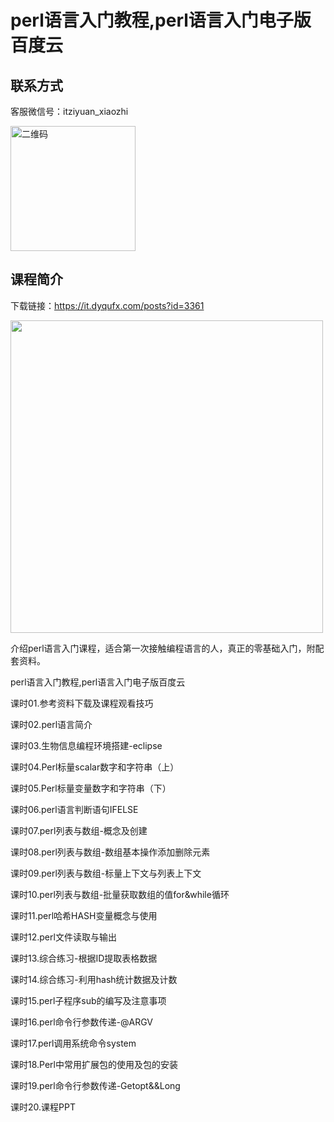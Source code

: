 # perl语言入门教程,perl语言入门电子版百度云

## 联系方式

客服微信号：itziyuan_xiaozhi

<img src="https://ziyuanyun.oss-cn-guangzhou.aliyuncs.com/common/20240614073449/666b82192834a.jpg" width="200" height="200" alt="二维码">

## 课程简介

下载链接：https://it.dyqufx.com/posts?id=3361

<img src="https://ziyuanyun.oss-cn-guangzhou.aliyuncs.com/yun/20240515185133/664493b591f43.jpg" width="500" alt="">

  介绍perl语言入门课程，适合第一次接触编程语言的人，真正的零基础入门，附配套资料。

 perl语言入门教程,perl语言入门电子版百度云



 课时01.参考资料下载及课程观看技巧

 课时02.perl语言简介

 课时03.生物信息编程环境搭建-eclipse

 课时04.Perl标量scalar数字和字符串（上）

 课时05.Perl标量变量数字和字符串（下）

 课时06.perl语言判断语句IFELSE

 课时07.perl列表与数组-概念及创建

 课时08.perl列表与数组-数组基本操作添加删除元素

 课时09.perl列表与数组-标量上下文与列表上下文

 课时10.perl列表与数组-批量获取数组的值for&amp;while循环

 课时11.perl哈希HASH变量概念与使用

 课时12.perl文件读取与输出

 课时13.综合练习-根据ID提取表格数据

 课时14.综合练习-利用hash统计数据及计数

 课时15.perl子程序sub的编写及注意事项

 课时16.perl命令行参数传递-@ARGV

 课时17.perl调用系统命令system

 课时18.Perl中常用扩展包的使用及包的安装

 课时19.perl命令行参数传递-Getopt&amp;&amp;Long

 课时20.课程PPT

  